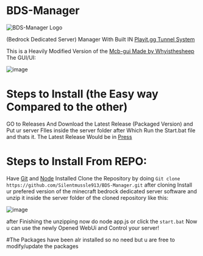 # BDS-Manager

![BDS-Manager Logo](https://github.com/user-attachments/assets/722a4117-20c6-4102-af6f-03d602fcfc2f)

(Bedrock Dedicated Server) Manager With Built IN [Playit.gg Tunnel System](https://playit.gg/)

This is a Heavily Modified Version of the [Mcb-gui Made by Whyisthesheep](https://github.com/whyisthesheep/mcb-gui)
The GUI/UI:

![image](https://github.com/user-attachments/assets/a16ce5e2-fef9-45c3-96ec-d1d4619531bb)

# Steps to Install (the Easy way Compared to the other)
GO to Releases And Download the Latest Release (Packaged Version) and Put ur server FIles inside the server folder after Which Run
the Start.bat file and thats it.
The Latest Release Would be in [Press](https://github.com/Silentmussle913/BDS-Manager/releases/tag/Main_Release)

# Steps to Install From REPO:
Have [Git](https://git-scm.com/downloads) and [Node](https://nodejs.org/en/download/) Installed
Clone the Repository by doing ``Git clone https://github.com/Silentmussle913/BDS-Manager.git`` 
after cloning Install ur prefered version of the minecraft bedrock dedicated server software and unzip it inside the server folder of the cloned repository like this:

![image](https://github.com/user-attachments/assets/e127e71d-ba58-4253-a233-733f39da9d18)

after Finishing the unzipping now do node app.js or click the ``start.bat``
Now u can use the newly Opened WebUi and Control your server!

#The Packages have been alr installed so no need but u are free to modify/update the packages
